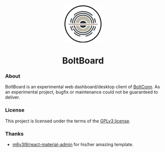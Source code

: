 <p align="center">
  <a href="https://github.com/XOR-op/BoltConn" rel="noopener" target="_blank"><img width="120" src="https://raw.githubusercontent.com/XOR-op/BoltConn/main/assets/icon.svg" alt="BoltConn logo"></a>
</p>


<h1 align="center">BoltBoard</h1>

### About

BoltBoard is an experimental web dashboard/desktop client of <a href="https://github.com/XOR-op/BoltConn">BoltConn</a>. As an
experimental project, bugfix or maintenance could not be guaranteed to deliver.

### License

This project is licensed under the terms of the
[GPLv3 license](/LICENSE).

### Thanks

- [m6v3l9/react-material-admin](https://github.com/m6v3l9/react-material-admin) for his/her amazing template.
